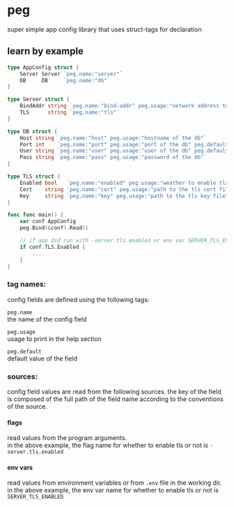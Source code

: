 # peg
super simple app config library that uses struct-tags for declaration

## learn by example

```go
type AppConfig struct {
    Server Server `peg.name:"server"`
    DB     DB     `peg.name:"db"`
}

type Server struct {
    BindAddr string `peg.name:"bind-addr" peg.usage:"network address to listen to" peg.default:":8080"`
    TLS      string `peg.name:"tls"`
}

type DB struct {
    Host string `peg.name:"host" peg.usage:"hostname of the db"`
    Port int    `peg.name:"port" peg.usage:"port of the db" peg.default:"5432"`
    User string `peg.name:"user" peg.usage:"user of the db" peg.default:"user1"`
    Pass string `peg.name:"pass" peg.usage:"password of the db"`
}

type TLS struct {
    Enabled bool   `peg.name:"enabled" peg.usage:"weather to enable tls on the server" peg.default:"false"`
    Cert    string `peg.name:"cert" peg.usage:"path to the tls cert file"`
    Key     string `peg.name:"key" peg.usage:"path to the tls key file"` 
}

func func main() {
    var conf AppConfig
    peg.Bind(&conf).Read()

    // if app did run with -server.tls.enabled or env var SERVER_TLS_ENABLED=true
    if conf.TLS.Enabled {
        ...
    }
}
```


### tag names:
config fields are defined using the following tags:

`peg.name`  
the name of the config field

`peg.usage`  
usage to print in the help section

`peg.default`  
default value of the field

### sources:
config field values are read from the following sources.
the key of the field is composed of the full path of the field name according to the conventions of the source.

#### flags  
read values from the program arguments.   
in the above example, the flag name for whether to enable tls or not is `-server.tls.enabled`

#### env vars  
read values from environment variables or from `.env` file in the working dir.   
in the above example, the env var name for whether to enable tls or not is `SERVER_TLS_ENABLED`